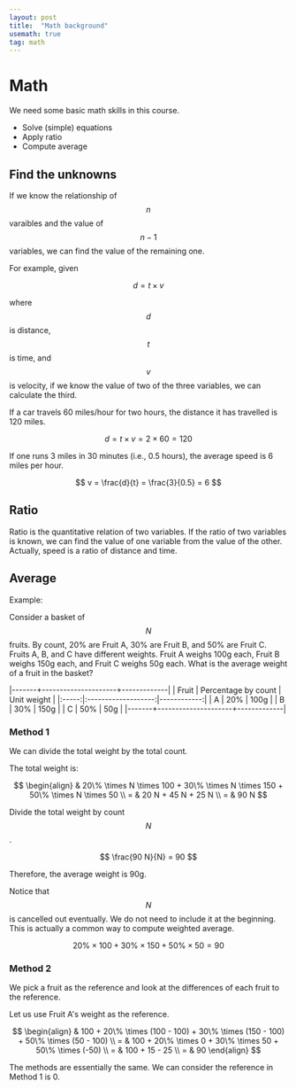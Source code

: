 ```yaml
---
layout: post
title:  "Math background" 
usemath: true
tag: math
---
```


# Math 

We need some basic math skills in this course.

* Solve (simple) equations 
* Apply ratio
* Compute average

## Find the unknowns 

If we know the relationship of $$n$$ varaibles and the value of $$n-1$$ variables,
we can find the value of the remaining one.

For example, given

$$ d = t \times v $$

where $$d$$ is distance, $$t$$ is time, and $$v$$ is velocity, if 
we know the value of two of the three variables, we can calculate the third.

If a car travels 60 miles/hour for two hours, the distance it has travelled
is 120 miles.

$$ d = t \times v = 2 \times 60 = 120 $$

If one runs 3 miles in 30 minutes (i.e., 0.5 hours), the average speed is 6 miles
per hour. 

$$ v = \frac{d}{t} = \frac{3}{0.5} = 6 $$

## Ratio

Ratio is the quantitative relation of two variables. If the ratio of two variables is known, 
we can find the value of one variable from the value of the other. Actually, speed is a 
ratio of distance and time. 

## Average

Example:

Consider a basket of $$N$$ fruits. By count, 20% are Fruit A, 30% are Fruit B,
and 50% are Fruit C.  Fruits A, B, and C have different weights. Fruit A weighs
100g each, Fruit B weighs 150g each, and Fruit C weighs 50g each. What is the
average weight of a fruit in the basket?

|-------+---------------------+-------------|
| Fruit | Percentage by count | Unit weight |
|:-----:|:-------------------:|------------:|
| A     | 20% | 100g | 
| B     | 30% | 150g | 
| C     | 50% | 50g  | 
|-------+---------------------+-------------|

### Method 1

We can divide the total weight by the total count. 

The total weight is:

$$ \begin{align} & 20\% \times N \times 100 + 30\% \times N \times 150 + 50\% \times N \times 50 \\
= & 20 N + 45 N + 25 N \\
= & 90 N $$ 

Divide the total weight by count $$N$$.

$$ \frac{90 N}{N} = 90 $$ 

Therefore, the average weight is 90g.

Notice that $$N$$ is cancelled out eventually. We do not need to include it at
the beginning. This is actually a common way to compute weighted average. 

$$ 20\% \times 100 + 30\% \times 150 + 50\% \times 50 = 90$$

### Method 2

We pick a fruit as the reference and look at the differences of each fruit to the reference.  

Let us use Fruit A's weight as the reference. 

$$ \begin{align} & 100 + 20\% \times (100 - 100) + 30\% \times (150 - 100) + 50\% \times (50 - 100) \\ 
  = & 100 + 20\% \times 0 + 30\% \times 50 + 50\% \times (-50) \\
  = & 100 + 15 - 25 \\
  = & 90 \end{align} $$

The methods are essentially the same. We can consider the reference in Method 1 is 0. 
